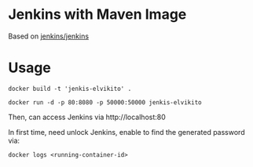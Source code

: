 # Jenkins with Maven Image



Based on [jenkins/jenkins](https://hub.docker.com/r/jenkins/jenkins/)

# Usage
```
docker build -t 'jenkis-elvikito' .

docker run -d -p 80:8080 -p 50000:50000 jenkis-elvikito
```
Then, can access Jenkins via http://localhost:80

In first time, need unlock Jenkins, enable to find the generated password via:
```
docker logs <running-container-id>
```

